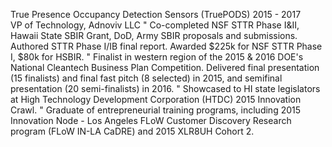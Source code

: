 True Presence Occupancy Detection Sensors (TruePODS)                                                                                  2015 - 2017      
VP of Technology, Adnoviv LLC
"	Co-completed NSF STTR Phase I&II, Hawaii State SBIR Grant, DoD, Army SBIR proposals and submissions. Authored STTR Phase I/IB final report. Awarded $225k for NSF STTR Phase I, $80k for HSBIR.
"	Finalist in western region of the 2015 & 2016 DOE's National Cleantech Business Plan Competition. Delivered final presentation (15 finalists) and final fast pitch (8 selected) in 2015, and semifinal presentation (20 semi-finalists) in 2016.
"	Showcased to HI state legislators at High Technology Development Corporation (HTDC) 2015 Innovation Crawl.
"	Graduate of entrepreneurial training programs, including 2015 Innovation Node - Los Angeles FLoW Customer Discovery Research program (FLoW IN-LA CaDRE) and 2015 XLR8UH Cohort 2.
